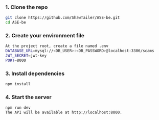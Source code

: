 ### 1. Clone the repo  
```bash
git clone https://github.com/ShawTailer/ASE-be.git
cd ASE-be
```
### 2. Create your environment file  
```bash
At the project root, create a file named .env
DATABASE_URL=mysql://<DB_USER>:<DB_PASSWORD>@localhost:3306/scams
JWT_SECRET=jwt-key
PORT=8000
```
### 3. Install dependencies
```bash
npm install
```
### 4. Start the server
```bash
npm run dev
The API will be available at http://localhost:8000.
```